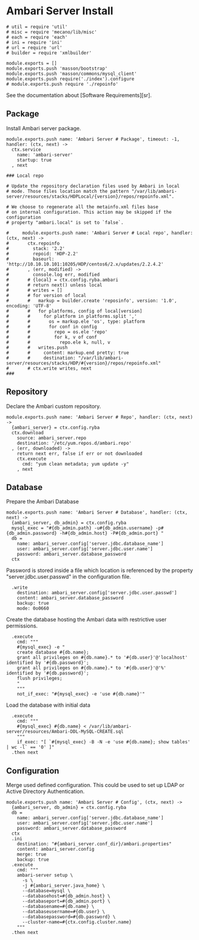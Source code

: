 # Ambari Server Install

    # util = require 'util'
    # misc = require 'mecano/lib/misc'
    # each = require 'each'
    # ini = require 'ini'
    # url = require 'url'
    # builder = require 'xmlbuilder'
     
    module.exports = []
    module.exports.push 'masson/bootstrap'
    module.exports.push 'masson/commons/mysql_client'
    module.exports.push require('./index').configure
    # module.exports.push require './repoinfo'
 
See the documentation about [Software Requirements][sr].

## Package

Install Ambari server package.

    module.exports.push name: 'Ambari Server # Package', timeout: -1, handler: (ctx, next) ->
      ctx.service
        name: 'ambari-server'
        startup: true
      , next
 
    ### Local repo
     
    # Update the repository declaration files used by Ambari in local 
    # mode. Those files location match the pattern "/var/lib/ambari-server/resources/stacks/HDPLocal/{version}/repos/repoinfo.xml".
     
    # We choose to regenerate all the metainfo.xml files base 
    # on internal configuration. This action may be skipped if the configuration
    # property "ambari.local" is set to `false`.

    #     module.exports.push name: 'Ambari Server # Local repo', handler: (ctx, next) ->
    #       ctx.repoinfo
    #         stack: '2.2'
    #         repoid: 'HDP-2.2'
    #         baseurl: 'http://10.10.10.101:10205/HDP/centos6/2.x/updates/2.2.4.2'
    #       , (err, modified) ->
    #         console.log err, modified
    #       # {local} = ctx.config.ryba.ambari
    #       # return next() unless local
    #       # writes = []
    #       # for version of local
    #       #   markup = builder.create 'reposinfo', version: '1.0', encoding: 'UTF-8'
    #       #   for platforms, config of local[version]
    #       #     for platform in platforms.split ','
    #       #       os = markup.ele 'os', type: platform
    #       #       for conf in config
    #       #         repo = os.ele 'repo'
    #       #         for k, v of conf
    #       #           repo.ele k, null, v
    #       #   writes.push
    #       #     content: markup.end pretty: true
    #       #     destination: "/var/lib/ambari-server/resources/stacks/HDP/#{version}/repos/repoinfo.xml"
    #       # ctx.write writes, next
    ###

## Repository

Declare the Ambari custom repository.

    module.exports.push name: 'Ambari Server # Repo', handler: (ctx, next) ->
      {ambari_server} = ctx.config.ryba
      ctx.download
        source: ambari_server.repo
        destination: '/etc/yum.repos.d/ambari.repo'
      , (err, downloaded) ->
        return next err, false if err or not downloaded
        ctx.execute
          cmd: "yum clean metadata; yum update -y"
        , next

## Database

Prepare the Ambari Database

    module.exports.push name: 'Ambari Server # Database', handler: (ctx, next) ->
      {ambari_server, db_admin} = ctx.config.ryba
      mysql_exec = "#{db_admin.path} -u#{db_admin.username} -p#{db_admin.password} -h#{db_admin.host} -P#{db_admin.port} "
      db =
        name: ambari_server.config['server.jdbc.database_name']
        user: ambari_server.config['server.jdbc.user.name']
        password: ambari_server.database_password
      ctx

Password is stored inside a file which location is referenced by the property
"server.jdbc.user.passwd" in the configuration file.

      .write
        destination: ambari_server.config['server.jdbc.user.passwd']
        content: ambari_server.database_password
        backup: true
        mode: 0o0660

Create the database hosting the Ambari data with restrictive user permissions.

      .execute
        cmd: """
        #{mysql_exec} -e "
        create database #{db.name};
        grant all privileges on #{db.name}.* to '#{db.user}'@'localhost' identified by '#{db.password}';
        grant all privileges on #{db.name}.* to '#{db.user}'@'%' identified by '#{db.password}';
        flush privileges;
        "
        """
        not_if_exec: "#{mysql_exec} -e 'use #{db.name}'"

Load the database with initial data

      .execute
        cmd: """
        #{mysql_exec} #{db.name} < /var/lib/ambari-server/resources/Ambari-DDL-MySQL-CREATE.sql
        """
        if_exec: "[ `#{mysql_exec} -B -N -e 'use #{db.name}; show tables' | wc -l` == '0' ]"
      .then next
 
## Configuration

Merge used defined configuration. This could be used to set up 
LDAP or Active Directory Authentication.

    module.exports.push name: 'Ambari Server # Config', (ctx, next) ->
      {ambari_server, db_admin} = ctx.config.ryba
      db =
        name: ambari_server.config['server.jdbc.database_name']
        user: ambari_server.config['server.jdbc.user.name']
        password: ambari_server.database_password
      ctx
      .ini
        destination: "#{ambari_server.conf_dir}/ambari.properties"
        content: ambari_server.config
        merge: true
        backup: true
      .execute
        cmd: """
        ambari-server setup \
          -s \
          -j #{ambari_server.java_home} \
          --database=mysql \
          --databasehost=#{db_admin.host} \
          --databaseport=#{db_admin.port} \
          --databasename=#{db.name} \
          --databaseusername=#{db.user} \
          --databasepassword=#{db.password} \
          --cluster-name=#{ctx.config.cluster.name}
        """
      .then next